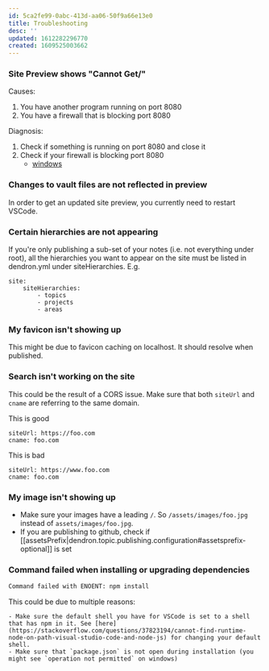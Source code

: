 ```yaml
---
id: 5ca2fe99-0abc-413d-aa06-50f9a66e13e0
title: Troubleshooting
desc: ''
updated: 1612282296770
created: 1609525003662
---
```

### Site Preview shows "Cannot Get/"

Causes:

1. You have another program running on port 8080
2. You have a firewall that is blocking port 8080

Diagnosis:

1. Check if something is running on port 8080 and close it
2. Check if your firewall is blocking port 8080
   - [windows](https://windowsreport.com/is-windows-firewall-blocking-port-program/)

### Changes to vault files are not reflected in preview

In order to get an updated site preview, you currently need to restart VSCode.

### Certain hierarchies are not appearing

If you're only publishing a sub-set of your notes (i.e. not everything under root), all the hierarchies you want to appear on the site must be listed in dendron.yml under siteHierarchies. E.g.
```
site: 
    siteHierarchies:
        - topics
        - projects
        - areas
```

### My favicon isn't showing up

This might be due to favicon caching on localhost. It should resolve when published.

### Search isn't working on the site

This could be the result of a CORS issue. Make sure that both `siteUrl` and `cname` are referring to the same domain.

This is good

```
siteUrl: https://foo.com
cname: foo.com
```

This is bad

```
siteUrl: https://www.foo.com
cname: foo.com
```

### My image isn't showing up

- Make sure your images have a leading `/`. So `/assets/images/foo.jpg` instead of `assets/images/foo.jpg`.
- If you are publishing to github, check if [[assetsPrefix|dendron.topic.publishing.configuration#assetsprefix-optional]] is set

### Command failed when installing or upgrading dependencies

```bash
Command failed with ENOENT: npm install 
```

This could be due to multiple reasons:

```
- Make sure the default shell you have for VSCode is set to a shell that has npm in it. See [here](https://stackoverflow.com/questions/37823194/cannot-find-runtime-node-on-path-visual-studio-code-and-node-js) for changing your default shell.
- Make sure that `package.json` is not open during installation (you might see `operation not permitted` on windows)
```

